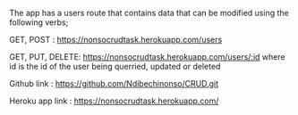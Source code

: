 The app has a users route that contains data that can be modified using the following verbs;

GET, POST : https://nonsocrudtask.herokuapp.com/users

 GET, PUT, DELETE: https://nonsocrudtask.herokuapp.com/users/:id
where id is the id of the user being querried, updated or deleted


Github link : https://github.com/Ndibechinonso/CRUD.git

Heroku app link : https://nonsocrudtask.herokuapp.com/
